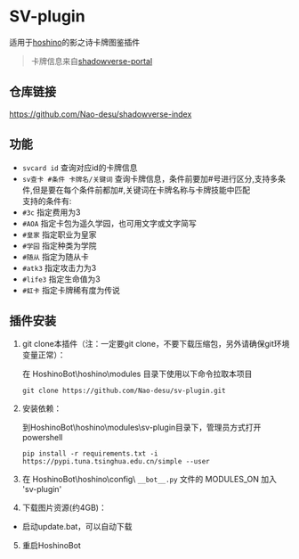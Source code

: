 # SV-plugin
适用于[hoshino](https://github.com/Ice9Coffee/HoshinoBot)的影之诗卡牌图鉴插件
> 卡牌信息来自[shadowverse-portal](https://shadowverse-portal.com)
## 仓库链接

https://github.com/Nao-desu/shadowverse-index

## 功能
- `svcard id` 查询对应id的卡牌信息  
- `sv查卡 #条件 卡牌名/关键词` 查询卡牌信息，条件前要加#号进行区分,支持多条件,但是要在每个条件前都加#,关键词在卡牌名称与卡牌技能中匹配  
 支持的条件有:  
- `#3c` 指定费用为3  
- `#AOA` 指定卡包为遥久学园，也可用文字或文字简写  
- `#皇家` 指定职业为皇家  
- `#学园` 指定种类为学院  
- `#随从` 指定为随从卡  
- `#atk3` 指定攻击力为3  
- `#life3` 指定生命值为3  
- `#虹卡` 指定卡牌稀有度为传说

## 插件安装
1. git clone本插件（注：一定要git clone，不要下载压缩包，另外请确保git环境变量正常）：

    在 HoshinoBot\hoshino\modules 目录下使用以下命令拉取本项目
    ```
    git clone https://github.com/Nao-desu/sv-plugin.git
    ```
2. 安装依赖：

    到HoshinoBot\hoshino\modules\sv-plugin目录下，管理员方式打开powershell
    ```
    pip install -r requirements.txt -i https://pypi.tuna.tsinghua.edu.cn/simple --user
    ```
3. 在 HoshinoBot\hoshino\config\ `__bot__.py` 文件的 MODULES_ON 加入 'sv-plugin'

4. 下载图片资源(约4GB)：
- 启动update.bat，可以自动下载

5. 重启HoshinoBot
